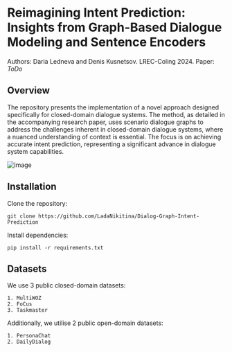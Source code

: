 # Reimagining Intent Prediction: Insights from Graph-Based Dialogue Modeling and Sentence Encoders

Authors: Daria Ledneva and Denis Kusnetsov.
LREC-Coling 2024. Paper: _ToDo_

## Overview
The repository presents the implementation of a novel approach designed specifically for closed-domain dialogue systems. The method, as detailed in the accompanying research paper, uses scenario dialogue graphs to address the challenges inherent in closed-domain dialogue systems, where a nuanced understanding of context is essential. The focus is on achieving accurate intent prediction, representing a significant advance in dialogue system capabilities.

![image](https://github.com/LadaNikitina/Dialog-Graph-Intent-Prediction/assets/23546579/f4c4b96d-dfae-4181-bfbb-58af8b92ca39)

## Installation

Clone the repository:

```git clone https://github.com/LadaNikitina/Dialog-Graph-Intent-Prediction```

Install dependencies:

```pip install -r requirements.txt```

## Datasets

We use 3 public closed-domain datasets:

```
1. MultiWOZ
2. FoCus
3. Taskmaster
```

Additionally, we utilise 2 public open-domain datasets:

```
1. PersonaChat
2. DailyDialog
```
